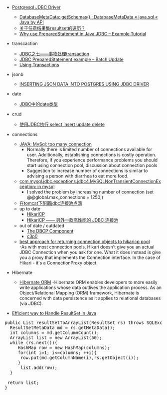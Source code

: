  - [Postgresql JDBC Driver](https://jdbc.postgresql.org/documentation/documentation.html)
    - [DatabaseMetaData: getSchemas() : DatabaseMetaData « java.sql « Java by API](http://www.java2s.com/Code/JavaAPI/java.sql/DatabaseMetaDatagetSchemas.htm)
    - [关于任意结果集resultset的遍历？](http://www.iteye.com/problems/61152)
    - [Why use PreparedStatement in Java JDBC – Example Tutorial](http://javarevisited.blogspot.com/2012/03/why-use-preparedstatement-in-java-jdbc.html)
 - transcaction
    - [JDBC之七——事物处理transaction ](http://blog.sina.com.cn/s/blog_885b4ace0100z92z.html)
    - [JDBC PreparedStatement example – Batch Update](http://www.mkyong.com/jdbc/jdbc-preparedstatement-example-batch-update/)
    - [Using Transactions](https://docs.oracle.com/javase/tutorial/jdbc/basics/transactions.html)
 - jsonb
    - [INSERTING JSON DATA INTO POSTGRES USING JDBC DRIVER](http://www.pateldenish.com/2013/05/inserting-json-data-into-postgres-using-jdbc-driver.html)
 - date
    - [JDBC中的date类型 ](http://blog.163.com/qiuzhixin_momo/blog/static/350708652011430102751595/)
 - crud 
    - [使用JDBC执行 select insert update delete](http://yuncode.net/code/c_53e113f867bb427)
 - connections
     - [JAVA: MySql: too many connection](http://stackoverflow.com/questions/11564000/java-mysql-too-many-connection)
        - Normally there is limited number of connections available for user. Additionally, establishing connections is costly operation. Therefore, if you experience performance problems you should start using connection pool, discussion about connection pools
        - Suggestion to increase number of connections is similar to advising a person with diarrhea to eat more food.
     - [com.mysql.jdbc.exceptions.jdbc4.MySQLNonTransientConnectionException: in mysql](http://stackoverflow.com/questions/1392304/com-mysql-jdbc-exceptions-jdbc4-mysqlnontransientconnectionexception-in-mysql/1392333#1392333)
        - I solved the problem by increasing number of connection (set @@global.max_connections = 1250;)
     - [在tomcat下配置jdbc连接池点滴](http://www.cnblogs.com/ventry/archive/2012/03/13/2394047.html)
     - up to date
        - [HikariCP](https://github.com/brettwooldridge/HikariCP)
        - [HikariCP —— 另外一款高性能的 JDBC 连接池](http://www.tuicool.com/articles/mMneMv)
     - out of date / outdated
        - [The DBCP Component](http://commons.apache.org/proper/commons-dbcp/)
        - [c3p0](https://github.com/swaldman/c3p0)
     - [best approach for returning connection objects to hikaricp pool](http://stackoverflow.com/questions/25367261/best-approach-for-returning-connection-objects-to-hikaricp-pool)   
        -As with most connection pools, Hikari doesn't give you an actual JDBC Connection when you ask for one. What it does instead is give you a proxy that implements the Connection interface. In the case of Hikari - it's a ConnectionProxy object.
        
 - Hibernate
    - [Hibernate ORM](http://hibernate.org/orm/)
        -Hibernate ORM enables developers to more easily write applications whose data outlives the application process. As an Object/Relational Mapping (ORM) framework, Hibernate is concerned with data persistence as it applies to relational databases (via JDBC). 
        
 - [Efficient way to Handle ResultSet in Java](http://stackoverflow.com/questions/7507121/efficient-way-to-handle-resultset-in-java)
<pre>
public List resultSetToArrayList(ResultSet rs) throws SQLException{
  ResultSetMetaData md = rs.getMetaData();
  int columns = md.getColumnCount();
  ArrayList list = new ArrayList(50);
  while (rs.next()){
     HashMap row = new HashMap(columns);
     for(int i=1; i<=columns; ++i){           
      row.put(md.getColumnName(i),rs.getObject(i));
     }
      list.add(row);
  }

 return list;
}
</pre>